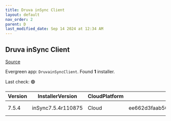 ```yaml
---
title: Druva inSync Client
layout: default
nav_order: 2
parent: D
last_modified_date: Sep 14 2024 at 12:34 AM
---
```


## Druva inSync Client

[Source](https://docs.druva.com/005_inSync_Client)

Evergreen app: `DruvainSyncClient`. Found **1** installer.

Last check: 🟢

| Version | InstallerVersion   | CloudPlatform | Md5sum                                   | Type | URI                                                                                                                                                                    |
| ------- | ------------------ | ------------- | ---------------------------------------- | ---- | ---------------------------------------------------------------------------------------------------------------------------------------------------------------------- |
| 7.5.4   | inSync7.5.4r110875 | Cloud         | ee662d3faab50a6596f339e6fb2c9d545c88c5b6 | msi  | [https://downloads.druva.com/downloads/inSync/Windows/7.5.4/inSync7.5.4r110875.msi](https://downloads.druva.com/downloads/inSync/Windows/7.5.4/inSync7.5.4r110875.msi) |
